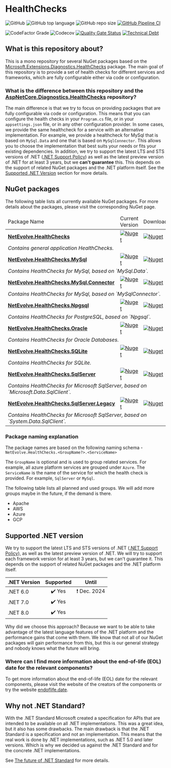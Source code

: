 # HealthChecks

![GitHub](https://img.shields.io/github/license/dailydevops/healthchecks?logo=github)
![GitHub top language](https://img.shields.io/github/languages/top/dailydevops/healthchecks?logo=github)
![GitHub repo size](https://img.shields.io/github/repo-size/dailydevops/healthchecks?logo=github)
[![GitHub Pipeline CI](https://github.com/dailydevops/healthchecks/actions/workflows/cicd.yml/badge.svg?branch=main&event=push)](https://github.com/dailydevops/healthchecks/actions/workflows/cicd.yml)

![CodeFactor Grade](https://img.shields.io/codefactor/grade/github/dailydevops/healthchecks/main?logo=codefactor)
![Codecov](https://img.shields.io/codecov/c/github/dailydevops/healthchecks?logo=codecov)
[![Quality Gate Status](https://sonarcloud.io/api/project_badges/measure?project=dailydevops_healthchecks&metric=alert_status)](https://sonarcloud.io/summary/new_code?id=dailydevops_healthchecks)
[![Technical Debt](https://sonarcloud.io/api/project_badges/measure?project=dailydevops_healthchecks&metric=sqale_index)](https://sonarcloud.io/summary/new_code?id=dailydevops_healthchecks)

## What is this repository about?
This is a mono repository for several NuGet packages based on the [Microsoft.Extensions.Diagnostics.HealthChecks](https://www.nuget.org/packages/Microsoft.Extensions.Diagnostics.HealthChecks) package. The main goal of this repository is to provide a set of health checks for different services and frameworks, which are fully configurable either via code or configuration.

### What is the difference between this repository and the [AspNetCore.Diagnostics.HealthChecks](https://github.com/Xabaril/AspNetCore.Diagnostics.HealthChecks) repository?
The main difference is that we try to focus on providing packages that are fully configurable via code or configuration. This means that you can configure the health checks in your `Program.cs` file, or in your `appsettings.json` file, or in any other configuration provider. In some cases, we provide the same healthcheck for a service with an alternative implementation. For example, we provide a healthcheck for MySql that is based on `MySql.Data` and one that is based on `MySqlConnector`. This allows you to choose the implementation that best suits your needs or fits your existing dependencies.
In addition, we try to support the latest LTS and STS versions of .NET ([.NET Support Policy](https://dotnet.microsoft.com/en-us/platform/support/policy/dotnet-core)) as well as the latest preview version of .NET for at least 3 years, but we **can't guarantee** this. This depends on the support of related NuGet packages and the .NET platform itself. See the [Supported .NET Version](#supported-net-version) section for more details.

## NuGet packages
The following table lists all currently available NuGet packages. For more details about the packages, please visit the corresponding NuGet page.

<!-- packages:start -->
<table>
  <thead>
    <tr>
      <td>Package Name</td>
      <td>Current Version</td>
      <td>Downloads</td>
    </tr>
  </thead>
  <tbody>
    <tr>
      <td><a href="https://www.nuget.org/packages/NetEvolve.HealthChecks/"><b>NetEvolve.HealthChecks</b></a></td>
      <td><a href="https://www.nuget.org/packages/NetEvolve.HealthChecks/"><img src="https://img.shields.io/nuget/v/NetEvolve.HealthChecks?logo=nuget" alt="Nuget"></a></td>
      <td><a href="https://www.nuget.org/packages/NetEvolve.HealthChecks/"><img src="https://img.shields.io/nuget/dt/NetEvolve.HealthChecks?logo=nuget" alt="Nuget"></a></td>
    </tr>
    <tr>
      <td colspan=3><i>Contains general application HealthChecks.</i></td>
    </tr>
    <tr>
      <td><a href="https://www.nuget.org/packages/NetEvolve.HealthChecks.MySql/"><b>NetEvolve.HealthChecks.MySql</b></a></td>
      <td><a href="https://www.nuget.org/packages/NetEvolve.HealthChecks.MySql/"><img src="https://img.shields.io/nuget/v/NetEvolve.HealthChecks.MySql?logo=nuget" alt="Nuget"></a></td>
      <td><a href="https://www.nuget.org/packages/NetEvolve.HealthChecks.MySql/"><img src="https://img.shields.io/nuget/dt/NetEvolve.HealthChecks.MySql?logo=nuget" alt="Nuget"></a></td>
    </tr>
    <tr>
      <td colspan=3><i>Contains HealthChecks for MySql, based on `MySql.Data`.</i></td>
    </tr>
    <tr>
      <td><a href="https://www.nuget.org/packages/NetEvolve.HealthChecks.MySql.Connector/"><b>NetEvolve.HealthChecks.MySql.Connector</b></a></td>
      <td><a href="https://www.nuget.org/packages/NetEvolve.HealthChecks.MySql.Connector/"><img src="https://img.shields.io/nuget/v/NetEvolve.HealthChecks.MySql.Connector?logo=nuget" alt="Nuget"></a></td>
      <td><a href="https://www.nuget.org/packages/NetEvolve.HealthChecks.MySql.Connector/"><img src="https://img.shields.io/nuget/dt/NetEvolve.HealthChecks.MySql.Connector?logo=nuget" alt="Nuget"></a></td>
    </tr>
    <tr>
      <td colspan=3><i>Contains HealthChecks for MySql, based on `MySqlConnector`.</i></td>
    </tr>
    <tr>
      <td><a href="https://www.nuget.org/packages/NetEvolve.HealthChecks.Npgsql/"><b>NetEvolve.HealthChecks.Npgsql</b></a></td>
      <td><a href="https://www.nuget.org/packages/NetEvolve.HealthChecks.Npgsql/"><img src="https://img.shields.io/nuget/v/NetEvolve.HealthChecks.Npgsql?logo=nuget" alt="Nuget"></a></td>
      <td><a href="https://www.nuget.org/packages/NetEvolve.HealthChecks.Npgsql/"><img src="https://img.shields.io/nuget/dt/NetEvolve.HealthChecks.Npgsql?logo=nuget" alt="Nuget"></a></td>
    </tr>
    <tr>
      <td colspan=3><i>Contains HealthChecks for PostgreSQL, based on `Npgsql`.</i></td>
    </tr>
    <tr>
      <td><a href="https://www.nuget.org/packages/NetEvolve.HealthChecks.Oracle/"><b>NetEvolve.HealthChecks.Oracle</b></a></td>
      <td><a href="https://www.nuget.org/packages/NetEvolve.HealthChecks.Oracle/"><img src="https://img.shields.io/nuget/v/NetEvolve.HealthChecks.Oracle?logo=nuget" alt="Nuget"></a></td>
      <td><a href="https://www.nuget.org/packages/NetEvolve.HealthChecks.Oracle/"><img src="https://img.shields.io/nuget/dt/NetEvolve.HealthChecks.Oracle?logo=nuget" alt="Nuget"></a></td>
    </tr>
    <tr>
      <td colspan=3><i>Contains HealthChecks for Oracle Databases.</i></td>
    </tr>
    <tr>
      <td><a href="https://www.nuget.org/packages/NetEvolve.HealthChecks.SQLite/"><b>NetEvolve.HealthChecks.SQLite</b></a></td>
      <td><a href="https://www.nuget.org/packages/NetEvolve.HealthChecks.SQLite/"><img src="https://img.shields.io/nuget/v/NetEvolve.HealthChecks.SQLite?logo=nuget" alt="Nuget"></a></td>
      <td><a href="https://www.nuget.org/packages/NetEvolve.HealthChecks.SQLite/"><img src="https://img.shields.io/nuget/dt/NetEvolve.HealthChecks.SQLite?logo=nuget" alt="Nuget"></a></td>
    </tr>
    <tr>
      <td colspan=3><i>Contains HealthChecks for SQLite.</i></td>
    </tr>
    <tr>
      <td><a href="https://www.nuget.org/packages/NetEvolve.HealthChecks.SqlServer/"><b>NetEvolve.HealthChecks.SqlServer</b></a></td>
      <td><a href="https://www.nuget.org/packages/NetEvolve.HealthChecks.SqlServer/"><img src="https://img.shields.io/nuget/v/NetEvolve.HealthChecks.SqlServer?logo=nuget" alt="Nuget"></a></td>
      <td><a href="https://www.nuget.org/packages/NetEvolve.HealthChecks.SqlServer/"><img src="https://img.shields.io/nuget/dt/NetEvolve.HealthChecks.SqlServer?logo=nuget" alt="Nuget"></a></td>
    </tr>
    <tr>
      <td colspan=3><i>Contains HealthChecks for Microsoft SqlServer, based on `Microsoft.Data.SqlClient`.</i></td>
    </tr>
    <tr>
      <td><a href="https://www.nuget.org/packages/NetEvolve.HealthChecks.SqlServer.Legacy/"><b>NetEvolve.HealthChecks.SqlServer.Legacy</b></a></td>
      <td><a href="https://www.nuget.org/packages/NetEvolve.HealthChecks.SqlServer.Legacy/"><img src="https://img.shields.io/nuget/v/NetEvolve.HealthChecks.SqlServer.Legacy?logo=nuget" alt="Nuget"></a></td>
      <td><a href="https://www.nuget.org/packages/NetEvolve.HealthChecks.SqlServer.Legacy/"><img src="https://img.shields.io/nuget/dt/NetEvolve.HealthChecks.SqlServer.Legacy?logo=nuget" alt="Nuget"></a></td>
    </tr>
    <tr>
      <td colspan=3><i>Contains HealthChecks for Microsoft SqlServer, based on `System.Data.SqlClient`.</i></td>
    </tr>
  </tbody>
</table>
<!-- packages:end -->

### Package naming explanation
The package names are based on the following naming schema - `NetEvolve.HealthChecks.<GroupName?>.<ServiceName>`

The `GroupName` is optional and is used to group related services. For example, all azure platform services are grouped under `Azure`. The `ServiceName` is the name of the service for which the health check is provided. For example, `SqlServer` or `MySql`.

The following table lists all planned and used groups. We will add more groups maybe in the future, if the demand is there.
- Apache
- AWS
- Azure
- GCP

## Supported .NET version
We try to support the latest LTS and STS versions of .NET ([.NET Support Policy](https://dotnet.microsoft.com/en-us/platform/support/policy/dotnet-core)), as well as the latest preview version of .NET. We will try to support each framework version for at least 3 years, but we can't guarantee it. This depends on the support of related NuGet packages and the .NET platform itself.

| .NET Version |       Supported        |          Until          |
|--------------|:----------------------:|:-----------------------:|
| .NET 6.0     | :heavy_check_mark: Yes | :exclamation: Dec. 2024 |
| .NET 7.0     | :heavy_check_mark: Yes |                         |
| .NET 8.0     | :heavy_check_mark: Yes |                         |

Why did we choose this approach? Because we want to be able to take advantage of the latest language features of the .NET platform and the performance gains that come with them. We know that not all of our NuGet packages will gain performance from this, but this is our general strategy and nobody knows what the future will bring.

### Where can I find more information about the end-of-life (EOL) date for the relevant components?
To get more information about the end-of-life (EOL) date for the relevant components, please visit the website of the creators of the components or try the website [endoflife.date](https://endoflife.date/).

## Why not .NET Standard?
With the .NET Standard Microsoft created a specification for APIs that are intended to be available on all .NET implementations. This was a great idea, but it also has some drawbacks. The main drawback is that the .NET Standard is a specification and not an implementation. This means that the real work is done by .NET implementations, such as .NET 5.0 and later versions. Which is why we decided us against the .NET Standard and for the concrete .NET implementations.

See [The future of .NET Standard](https://devblogs.microsoft.com/dotnet/the-future-of-net-standard/) for more details.
